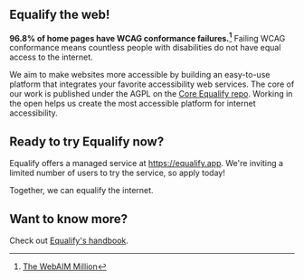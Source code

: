 ## Equalify the web!
**96.8% of home pages have WCAG conformance failures.[^1]** Failing WCAG conformance means countless people with disabilities do not have equal access to the internet.

We aim to make websites more accessible by building an easy-to-use platform that integrates your favorite accessibility web services. The core of our work is published under the AGPL on the [Core Equalify repo](http://github.com/EqualifyWverything/equalify). Working in the open helps us create the most accessible platform for internet accessibility.

## Ready to try Equalify now?
Equalify offers a managed service at https://equalify.app. We're inviting a limited number of users to try the service, so apply today!

Together, we can equalify the internet.

## Want to know more?

Check out [Equalify's handbook](https://github.com/EqualifyApp/handbook).

[^1]:[The WebAIM Million](https://webaim.org/projects/million/)

